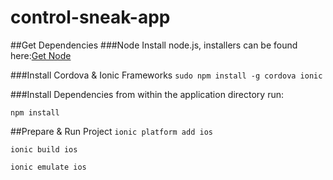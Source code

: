# control-sneak-app

##Get Dependencies
###Node
Install node.js, installers can be found here:[Get Node](https://nodejs.org/download/)

###Install Cordova & Ionic Frameworks
`sudo npm install -g cordova ionic`

###Install Dependencies
from within the application directory run:

`npm install`

##Prepare & Run Project
`ionic platform add ios`

`ionic build ios`

`ionic emulate ios`
